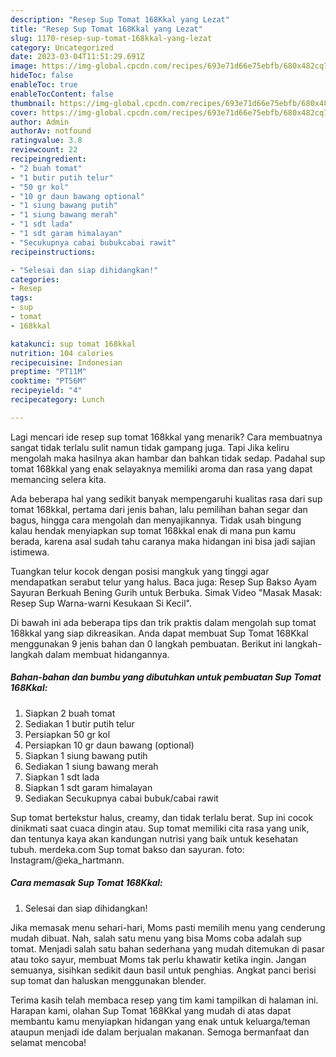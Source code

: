 ```yaml
---
description: "Resep Sup Tomat 168Kkal yang Lezat"
title: "Resep Sup Tomat 168Kkal yang Lezat"
slug: 1170-resep-sup-tomat-168kkal-yang-lezat
category: Uncategorized
date: 2023-03-04T11:51:29.691Z
image: https://img-global.cpcdn.com/recipes/693e71d66e75ebfb/680x482cq70/sup-tomat-168kkal-foto-resep-utama.jpg
hideToc: false
enableToc: true
enableTocContent: false
thumbnail: https://img-global.cpcdn.com/recipes/693e71d66e75ebfb/680x482cq70/sup-tomat-168kkal-foto-resep-utama.jpg
cover: https://img-global.cpcdn.com/recipes/693e71d66e75ebfb/680x482cq70/sup-tomat-168kkal-foto-resep-utama.jpg
author: Admin
authorAv: notfound
ratingvalue: 3.8
reviewcount: 22
recipeingredient:
- "2 buah tomat"
- "1 butir putih telur"
- "50 gr kol"
- "10 gr daun bawang optional"
- "1 siung bawang putih"
- "1 siung bawang merah"
- "1 sdt lada"
- "1 sdt garam himalayan"
- "Secukupnya cabai bubukcabai rawit"
recipeinstructions:

- "Selesai dan siap dihidangkan!"
categories:
- Resep
tags:
- sup
- tomat
- 168kkal

katakunci: sup tomat 168kkal 
nutrition: 104 calories
recipecuisine: Indonesian
preptime: "PT11M"
cooktime: "PT56M"
recipeyield: "4"
recipecategory: Lunch

---
```



Lagi mencari ide resep sup tomat 168kkal yang menarik? Cara membuatnya sangat tidak terlalu sulit namun tidak gampang juga. Tapi Jika keliru mengolah maka hasilnya akan hambar dan bahkan tidak sedap. Padahal sup tomat 168kkal yang enak selayaknya memiliki aroma dan rasa yang dapat memancing selera kita.


Ada beberapa hal yang sedikit banyak mempengaruhi kualitas rasa dari sup tomat 168kkal, pertama dari jenis bahan, lalu pemilihan bahan segar dan bagus, hingga cara mengolah dan menyajikannya. Tidak usah bingung kalau hendak menyiapkan sup tomat 168kkal enak di mana pun kamu berada, karena asal sudah tahu caranya maka hidangan ini bisa jadi sajian istimewa.

Tuangkan telur kocok dengan posisi mangkuk yang tinggi agar mendapatkan serabut telur yang halus. Baca juga: Resep Sup Bakso Ayam Sayuran Berkuah Bening Gurih untuk Berbuka. Simak Video &#34;Masak Masak: Resep Sup Warna-warni Kesukaan Si Kecil&#34;.


Di bawah ini ada beberapa tips dan trik praktis dalam mengolah sup tomat 168kkal yang siap dikreasikan. Anda dapat membuat Sup Tomat 168Kkal menggunakan 9 jenis bahan dan 0 langkah pembuatan. Berikut ini langkah-langkah dalam membuat hidangannya.

<!--inarticleads1-->

##### Bahan-bahan dan bumbu yang dibutuhkan untuk pembuatan Sup Tomat 168Kkal:

1. Siapkan 2 buah tomat
1. Sediakan 1 butir putih telur
1. Persiapkan 50 gr kol
1. Persiapkan 10 gr daun bawang (optional)
1. Siapkan 1 siung bawang putih
1. Sediakan 1 siung bawang merah
1. Siapkan 1 sdt lada
1. Siapkan 1 sdt garam himalayan
1. Sediakan Secukupnya cabai bubuk/cabai rawit


Sup tomat bertekstur halus, creamy, dan tidak terlalu berat. Sup ini cocok dinikmati saat cuaca dingin atau. Sup tomat memiliki cita rasa yang unik, dan tentunya kaya akan kandungan nutrisi yang baik untuk kesehatan tubuh. merdeka.com Sup tomat bakso dan sayuran. foto: Instagram/@eka_hartmann. 

<!--inarticleads2-->

##### Cara memasak Sup Tomat 168Kkal:


1. Selesai dan siap dihidangkan!

Jika memasak menu sehari-hari, Moms pasti memilih menu yang cenderung mudah dibuat. Nah, salah satu menu yang bisa Moms coba adalah sup tomat. Menjadi salah satu bahan sederhana yang mudah ditemukan di pasar atau toko sayur, membuat Moms tak perlu khawatir ketika ingin. Jangan semuanya, sisihkan sedikit daun basil untuk penghias. Angkat panci berisi sup tomat dan haluskan menggunakan blender. 

Terima kasih telah membaca resep yang tim kami tampilkan di halaman ini. Harapan kami, olahan Sup Tomat 168Kkal yang mudah di atas dapat membantu kamu menyiapkan hidangan yang enak untuk keluarga/teman ataupun menjadi ide dalam berjualan makanan. Semoga bermanfaat dan selamat mencoba!
